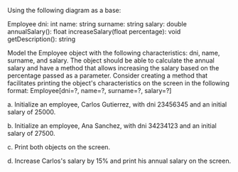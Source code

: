Using the following diagram as a base:


Employee
dni: int
name: string
surname: string
salary: double
annualSalary(): float
increaseSalary(float percentage): void
getDescription(): string


Model the Employee object with the following characteristics: dni, name, surname, and salary. The object should be able to calculate the annual salary and have a method that allows increasing the salary based on the percentage passed as a parameter. Consider creating a method that facilitates printing the object's characteristics on the screen in the following format:
Employee[dni=?, name=?, surname=?, salary=?]



a. Initialize an employee, Carlos Gutierrez, with dni 23456345 and an initial salary of 25000.

b. Initialize an employee, Ana Sanchez, with dni 34234123 and an initial salary of 27500.

c. Print both objects on the screen.

d. Increase Carlos's salary by 15% and print his annual salary on the screen.

